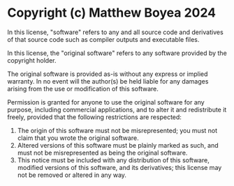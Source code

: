 Copyright (c) Matthew Boyea 2024
===
In this license, "software" refers to any and all source code and derivatives of that source code such as compiler outputs and executable files.

In this license, the "original software" refers to any software provided by the copyright holder.

The original software is provided as-is without any express or implied warranty. In no event will the author(s) be held liable for any damages arising from the use or modification of this software.

Permission is granted for anyone to use the original software for any purpose, including commercial applications, and to alter it and redistribute it freely, provided that the following restrictions are respected:

1. The origin of this software must not be misrepresented; you must not claim that you wrote the original software.
2. Altered versions of this software must be plainly marked as such, and must not be misrepresented as being the original software.
3. This notice must be included with any distribution of this software, modified versions of this software, and its derivatives; this license may not be removed or altered in any way.
